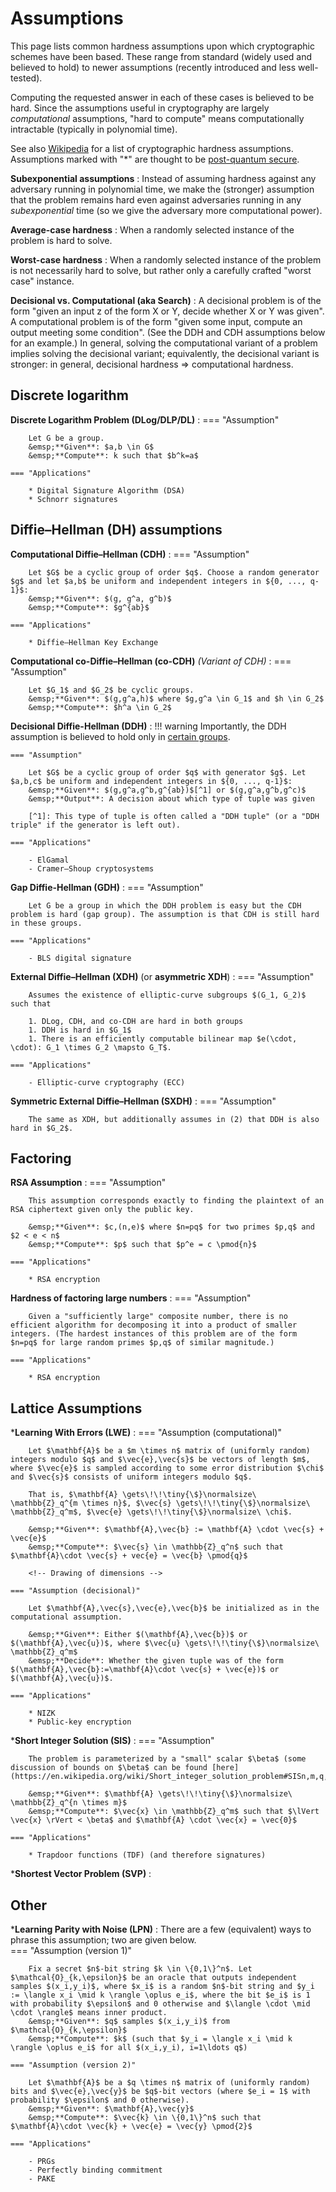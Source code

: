 # Assumptions

This page lists common hardness assumptions upon which cryptographic schemes have been based. These range from standard (widely used and believed to hold) to newer assumptions (recently introduced and less well-tested).

<!-- Maybe color-code based on how standard they are? -->
<!-- Also give any implications -->

Computing the requested answer in each of these cases is believed to be hard. Since the assumptions useful in cryptography are largely _computational_ assumptions, "hard to compute" means computationally intractable (typically in polynomial time).

See also [Wikipedia](https://en.wikipedia.org/wiki/Computational_hardness_assumption#Common_cryptographic_hardness_assumptions) for a list of cryptographic hardness assumptions. Assumptions marked with "*" are thought to be [post-quantum secure](Areas-of-Cryptography/pqc.md).

**Subexponential assumptions**
: Instead of assuming hardness against any adversary running in polynomial time, we make the (stronger) assumption that the problem remains hard even against adversaries running in any _subexponential_ time (so we give the adversary more computational power).

**Average-case hardness**
: When a randomly selected instance of the problem is hard to solve.

**Worst-case hardness**
: When a randomly selected instance of the problem is not necessarily hard to solve, but rather only a carefully crafted "worst case" instance.

**Decisional vs. Computational (aka Search)**
: A decisional problem is of the form "given an input z of the form X or Y, decide whether X or Y was given". A computational problem is of the form "given some input, compute an output meeting some condition". (See the DDH and CDH assumptions below for an example.) In general, solving the computational variant of a problem implies solving the decisional variant; equivalently, the decisional variant is stronger: in general, decisional hardness &rArr; computational hardness.

## **Discrete logarithm**

**Discrete Logarithm Problem (DLog/DLP/DL)**
:   === "Assumption"

        Let G be a group.  
        &emsp;**Given**: $a,b \in G$  
        &emsp;**Compute**: k such that $b^k=a$

    === "Applications"

        * Digital Signature Algorithm (DSA)
        * Schnorr signatures

## Diffie–Hellman (DH) assumptions

<!-- When must $g$ (or $G$) be uniformly chosen? -->

**Computational Diffie–Hellman (CDH)**
:   === "Assumption"

        Let $G$ be a cyclic group of order $q$. Choose a random generator $g$ and let $a,b$ be uniform and independent integers in ${0, ..., q-1}$:  
        &emsp;**Given**: $(g, g^a, g^b)$  
        &emsp;**Compute**: $g^{ab}$

    === "Applications"
    
        * Diffie–Hellman Key Exchange

**Computational co-Diffie–Hellman (co-CDH)** _(Variant of CDH)_
:   === "Assumption"
    
        Let $G_1$ and $G_2$ be cyclic groups.  
        &emsp;**Given**: $(g,g^a,h)$ where $g,g^a \in G_1$ and $h \in G_2$  
        &emsp;**Compute**: $h^a \in G_2$

**Decisional Diffie-Hellman (DDH)**
:   !!! warning
        Importantly, the DDH assumption is believed to hold only in [certain groups](https://en.wikipedia.org/wiki/Decisional_Diffie%E2%80%93Hellman_assumption#Groups_for_which_DDH_is_assumed_to_hold).

    === "Assumption"

        Let $G$ be a cyclic group of order $q$ with generator $g$. Let $a,b,c$ be uniform and independent integers in ${0, ..., q-1}$:  
        &emsp;**Given**: $(g,g^a,g^b,g^{ab})$[^1] or $(g,g^a,g^b,g^c)$  
        &emsp;**Output**: A decision about which type of tuple was given
    
        [^1]: This type of tuple is often called a "DDH tuple" (or a "DDH triple" if the generator is left out).

    === "Applications"

        - ElGamal
        - Cramer–Shoup cryptosystems

**Gap Diffie-Hellman (GDH)**
:   === "Assumption"

        Let G be a group in which the DDH problem is easy but the CDH problem is hard (gap group). The assumption is that CDH is still hard in these groups.
    
    === "Applications"

        - BLS digital signature

**External Diffie–Hellman (XDH)** (or **asymmetric XDH**)
:   === "Assumption"

        Assumes the existence of elliptic-curve subgroups $(G_1, G_2)$ such that

        1. DLog, CDH, and co-CDH are hard in both groups  
        1. DDH is hard in $G_1$  
        1. There is an efficiently computable bilinear map $e(\cdot, \cdot): G_1 \times G_2 \mapsto G_T$. 

    === "Applications"

        - Elliptic-curve cryptography (ECC)

**Symmetric External Diffie–Hellman (SXDH)**
:   === "Assumption"

        The same as XDH, but additionally assumes in (2) that DDH is also hard in $G_2$. 
<!-- Implies XDH. -->

## Factoring

**RSA Assumption**
:   === "Assumption"

        This assumption corresponds exactly to finding the plaintext of an RSA ciphertext given only the public key.

        &emsp;**Given**: $c,(n,e)$ where $n=pq$ for two primes $p,q$ and $2 < e < n$  
        &emsp;**Compute**: $p$ such that $p^e = c \pmod{n}$

    === "Applications"

        * RSA encryption

**Hardness of factoring large numbers**
:   === "Assumption"

        Given a "sufficiently large" composite number, there is no efficient algorithm for decomposing it into a product of smaller integers. (The hardest instances of this problem are of the form $n=pq$ for large random primes $p,q$ of similar magnitude.)

    === "Applications"

        * RSA encryption

## Lattice Assumptions

\***Learning With Errors (LWE)**
:   === "Assumption (computational)"

        Let $\mathbf{A}$ be a $m \times n$ matrix of (uniformly random) integers modulo $q$ and $\vec{e},\vec{s}$ be vectors of length $m$, where $\vec{e}$ is sampled according to some error distribution $\chi$ and $\vec{s}$ consists of uniform integers modulo $q$.  

        That is, $\mathbf{A} \gets\!\!\tiny{\$}\normalsize\ \mathbb{Z}_q^{m \times n}$, $\vec{s} \gets\!\!\tiny{\$}\normalsize\ \mathbb{Z}_q^m$, $\vec{e} \gets\!\!\tiny{\$}\normalsize\ \chi$.

        &emsp;**Given**: $\mathbf{A},\vec{b} := \mathbf{A} \cdot \vec{s} + \vec{e}$  
        &emsp;**Compute**: $\vec{s} \in \mathbb{Z}_q^n$ such that $\mathbf{A}\cdot \vec{s} + vec{e} = \vec{b} \pmod{q}$

        <!-- Drawing of dimensions -->

    === "Assumption (decisional)"

        Let $\mathbf{A},\vec{s},\vec{e},\vec{b}$ be initialized as in the computational assumption.

        &emsp;**Given**: Either $(\mathbf{A},\vec{b})$ or $(\mathbf{A},\vec{u})$, where $\vec{u} \gets\!\!\tiny{\$}\normalsize\ \mathbb{Z}_q^m$  
        &emsp;**Decide**: Whether the given tuple was of the form $(\mathbf{A},\vec{b}:=\mathbf{A}\cdot \vec{s} + \vec{e})$ or $(\mathbf{A},\vec{u})$.

    === "Applications"

        * NIZK
        * Public-key encryption

\***Short Integer Solution (SIS)**
:   === "Assumption"

        The problem is parameterized by a "small" scalar $\beta$ (some discussion of bounds on $\beta$ can be found [here](https://en.wikipedia.org/wiki/Short_integer_solution_problem#SISn,m,q,%CE%B2)).

        &emsp;**Given**: $\mathbf{A} \gets\!\!\tiny{\$}\normalsize\ \mathbb{Z}_q^{n \times m}$  
        &emsp;**Compute**: $\vec{x} \in \mathbb{Z}_q^m$ such that $\lVert \vec{x} \rVert < \beta$ and $\mathbf{A} \cdot \vec{x} = \vec{0}$

    === "Applications"

        * Trapdoor functions (TDF) (and therefore signatures)

\***Shortest Vector Problem (SVP)**
: 

## Other

\***Learning Parity with Noise (LPN)**
: There are a few (equivalent) ways to phrase this assumption; two are given below.  
    === "Assumption (version 1)"

        Fix a secret $n$-bit string $k \in \{0,1\}^n$. Let $\mathcal{O}_{k,\epsilon}$ be an oracle that outputs independent samples $(x_i,y_i)$, where $x_i$ is a random $n$-bit string and $y_i := \langle x_i \mid k \rangle \oplus e_i$, where the bit $e_i$ is 1 with probability $\epsilon$ and 0 otherwise and $\langle \cdot \mid \cdot \rangle$ means inner product.  
        &emsp;**Given**: $q$ samples $(x_i,y_i)$ from $\mathcal{O}_{k,\epsilon}$  
        &emsp;**Compute**: $k$ (such that $y_i = \langle x_i \mid k \rangle \oplus e_i$ for all $(x_i,y_i), i=1\ldots q$)

    === "Assumption (version 2)"

        Let $\mathbf{A}$ be a $q \times n$ matrix of (uniformly random) bits and $\vec{e},\vec{y}$ be $q$-bit vectors (where $e_i = 1$ with probability $\epsilon$ and 0 otherwise).  
        &emsp;**Given**: $\mathbf{A},\vec{y}$  
        &emsp;**Compute**: $\vec{k} \in \{0,1\}^n$ such that $\mathbf{A}\cdot \vec{k} + \vec{e} = \vec{y} \pmod{2}$

    === "Applications"

        - PRGs
        - Perfectly binding commitment
        - PAKE

<!-- [Version 1](https://perso.uclouvain.be/fstandae/PUBLIS/182.pdf) -->
<!-- [Version 2 and applications](http://yuyu.hk/files/LPN.pdf) -->